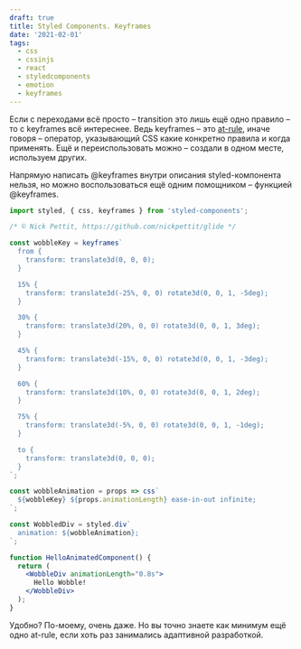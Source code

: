```yaml
---
draft: true
title: Styled Components. Keyframes
date: '2021-02-01'
tags:
  - css
  - cssinjs
  - react
  - styledcomponents
  - emotion
  - keyframes
---
```


Если с переходами всё просто – transition это лишь ещё одно правило – то с keyframes всё интереснее. Ведь keyframes – это [at-rule](https://developer.mozilla.org/en-US/docs/Web/CSS/At-rule), иначе говоря – оператор, указывающий CSS какие конкретно правила и когда применять. Ещё и переиспользовать можно – создали в одном месте, используем других.

Напрямую написать @keyframes внутри описания styled-компонента нельзя, но можно воспользоваться ещё одним помощником – функцией @keyframes.

```jsx
import styled, { css, keyframes } from 'styled-components';

/* © Nick Pettit, https://github.com/nickpettit/glide */

const wobbleKey = keyframes`
  from {
    transform: translate3d(0, 0, 0);
  }

  15% {
    transform: translate3d(-25%, 0, 0) rotate3d(0, 0, 1, -5deg);
  }

  30% {
    transform: translate3d(20%, 0, 0) rotate3d(0, 0, 1, 3deg);
  }

  45% {
    transform: translate3d(-15%, 0, 0) rotate3d(0, 0, 1, -3deg);
  }

  60% {
    transform: translate3d(10%, 0, 0) rotate3d(0, 0, 1, 2deg);
  }

  75% {
    transform: translate3d(-5%, 0, 0) rotate3d(0, 0, 1, -1deg);
  }

  to {
    transform: translate3d(0, 0, 0);
  }
`;

const wobbleAnimation = props => css`
  ${wobbleKey} ${props.animationLength} ease-in-out infinite;
`;

const WobbledDiv = styled.div`
  animation: ${wobbleAnimation};
`;

function HelloAnimatedComponent() {
  return (
    <WobbleDiv animationLength="0.8s">
      Hello Wobble!
    </WobbleDiv>
  );
}
```

Удобно? По-моему, очень даже. Но вы точно знаете как минимум ещё одно at-rule, если хоть раз занимались адаптивной разработкой.